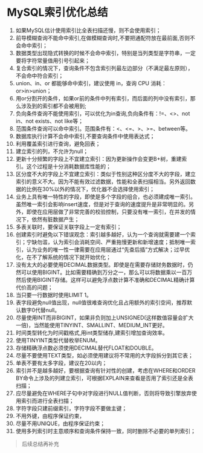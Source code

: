 # MySQL索引优化总结

1. 如果MySQL估计使用索引比全表扫描还慢，则不会使用索引；
2. 前导模糊查询不能命中索引,在做模糊查询时,不要把通配符放在最前面,否则不会命中索引；
3. 数据类型出现隐式转换的时候不会命中索引，特别是当列类型是字符串，一定要将字符常量值用引号引起来；
4. 复合索引的情况下，查询条件不包含索引列最左边部分（不满足最左原则），不会命中符合索引；
5. union、in、or 都能够命中索引，建议使用 in，查询 CPU 消耗：or>in>union；
6. 用or分割开的条件，如果or前的条件中列有索引，而后面的列中没有索引，那么涉及到的索引都不会被用到;
7. 负向条件查询不能使用索引，可以优化为in查询,负向条件有：!=、<>、not in、not exists、not like等；
8. 范围条件查询可以命中索引。范围条件有：<、<=、>、>=、between等。
9. 数据库执行计算不会命中索引,不要查询条件中使用表达式；
10. 利用覆盖索引进行查询，避免回表；
11. 建立索引的列，不允许为null；
12. 更新十分频繁的字段上不宜建立索引：因为更新操作会变更B+树，重建索引。这个过程是十分消耗数据库性能的；
13. 区分度不大的字段上不宜建立索引：类似于性别这种区分度不大的字段，建立索引的意义不大。因为不能有效过滤数据，性能和全表扫描相当。另外返回数据的比例在30%以外的情况下，优化器不会选择使用索引；
14. 业务上具有唯一特性的字段，即使是多个字段的组合，也必须建成唯一索引。虽然唯一索引会影响insert速度，但是对于查询的速度提升是非常明显的。另外，即使在应用层做了非常完善的校验控制，只要没有唯一索引，在并发的情况下，依然有脏数据产生；
15. 多表关联时，要保证关联字段上一定有索引；
16. 创建索引时避免以下错误观念：索引越多越好，认为一个查询就需要建一个索引；宁缺勿滥，认为索引会消耗空间、严重拖慢更新和新增速度；抵制唯一索引，认为业务的唯一性一律需要在应用层通过“先查后插”方式解决；过早优化，在不了解系统的情况下就开始优化；
17. 没有太大的必要使用DECIMAL数据类型。即使是在需要存储财务数据时，仍然可以使用BIGINT。比如需要精确到万分之一，那么可以将数据乘以一百万然后使用BIGINT存储。这样可以避免浮点数计算不准确和DECIMAL精确计算代价高的问题；
18. 当只要一行数据时使用LIMIT 1。
19. 表字段避免null值出现，null值很难查询优化且占用额外的索引空间，推荐默认数字0代替null。
20. 尽量使用INT而非BIGINT，如果非负则加上UNSIGNED(这样数值容量会扩大一倍)，当然能使用TINYINT、SMALLINT、MEDIUM_INT更好。
21. 时间类型转化为时间戳格式,用int类型储存,建索引增加查询效率。
22. 使用TINYINT类型代替枚举ENUM。
23. 存储精确浮点数必须使用DECIMAL替代FLOAT和DOUBLE。
24. 尽量不要使用TEXT类型，如必须使用建议将不常用的大字段拆分到其它表；
25. 单表不要有太多字段，建议在20以内；
26. 索引并不是越多越好，要根据查询有针对性的创建，考虑在WHERE和ORDER BY命令上涉及的列建立索引，可根据EXPLAIN来查看是否用了索引还是全表扫描；
27. 应尽量避免在WHERE子句中对字段进行NULL值判断，否则将导致引擎放弃使用索引而进行全表扫描；
28. 字符字段只建前缀索引，字符字段不要做主键；
29. 不用外键，由程序保证约束，
30. 尽量不用UNIQUE，由程序保证约束；
31. 使用多列索引时主意顺序和查询条件保持一致，同时删除不必要的单列索引；

> 后续总结再补充
